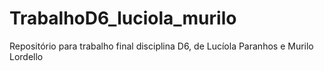 # TrabalhoD6_luciola_murilo
Repositório para trabalho final disciplina D6, de Lucíola Paranhos e Murilo Lordello
